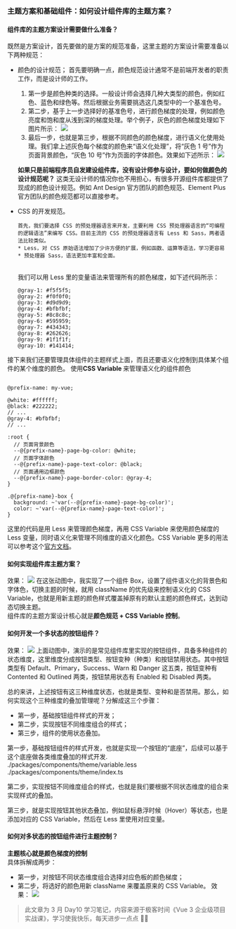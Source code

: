 ### 主题方案和基础组件：如何设计组件库的主题方案？

#### 组件库的主题方案设计需要做什么准备？

既然是方案设计，首先要做的是方案的规范准备，这里主题的方案设计需要准备以下两种规范：

- 颜色的设计规范；
  首先要明确一点，颜色规范设计通常不是前端开发者的职责工作，而是设计师的工作。<br/>

  1. 第一步是颜色种类的选择。一般设计师会选择几种大类型的颜色，例如红色、蓝色和绿色等。然后根据业务需要挑选这几类型中的一个基准色号。
  2. 第二步，基于上一步选择好的基准色号，进行颜色梯度的处理，例如颜色亮度和饱和度从浅到深的梯度处理。举个例子，灰色的颜色梯度处理如下图片所示：
     ![](https://static001.geekbang.org/resource/image/dc/75/dc831de00fc4eea40170e64c7a978675.png?wh=1718x352)
  3. 最后一步，也就是第三步，根据不同颜色的颜色梯度，进行语义化使用处理。我们拿上述灰色每个梯度的颜色来“语义化处理”，将“灰色 1 号”作为页面背景颜色，“灰色 10 号”作为页面的字体颜色。效果如下述所示：
     ![](https://static001.geekbang.org/resource/image/25/6c/25f3bd28dc6ec37ed320c240d9e46a6c.png?wh=1720x318)<br/>

  <b>如果只是前端程序员自发建设组件库，没有设计师参与设计，要如何做颜色的设计规范呢？</b>
  这类无设计师的情况你也不用担心，有很多开源组件库都提供了现成的颜色设计规范。例如 Ant Design 官方团队的颜色规范、Element Plus 官方团队的颜色规范都可以直接参考。

- CSS 的开发规范。

      首先，我们要选择 CSS 的预处理器语言来开发，主要利用 CSS 预处理器语言的“可编程的逻辑语法”来编写 CSS。目前主流的 CSS 的预处理器语言有 Less 和 Sass，两者语法比较类似。
      * Less，对 CSS 原始语法增加了少许方便的扩展，例如函数、运算等语法，学习更容易
      * 预处理器 Sass，语法更加丰富和全面。

  <br/>
  我们可以用 Less 里的变量语法来管理所有的颜色梯度，如下述代码所示：

  ```
  @gray-1: #f5f5f5;
  @gray-2: #f0f0f0;
  @gray-3: #d9d9d9;
  @gray-4: #bfbfbf;
  @gray-5: #8c8c8c;
  @gray-6: #595959;
  @gray-7: #434343;
  @gray-8: #262626;
  @gray-9: #1f1f1f;
  @gray-10: #141414;
  ```

接下来我们还要管理具体组件的主题样式上面，而且还要语义化控制到具体某个组件的某个维度的颜色。
使用<b>CSS Variable </b>来管理语义化的组件颜色

```

@prefix-name: my-vue;

@white: #ffffff;
@black: #222222;
// ...
@gray-4: #bfbfbf;
// ...

:root {
  // 页面背景颜色
  --@{prefix-name}-page-bg-color: @white;
  // 页面字体颜色
  --@{prefix-name}-page-text-color: @black;
  // 页面通用边框颜色
  --@{prefix-name}-page-border-color: @gray-4;
}

.@{prefix-name}-box {
  background: ~'var(--@{prefix-name}-page-bg-color)';
  color: ~'var(--@{prefix-name}-page-text-color)';
}
```

这里的代码是用 Less 来管理颜色梯度，再用 CSS Variable 来使用颜色梯度的 Less 变量，同时语义化来管理不同维度的语义化颜色。CSS Variable 更多的用法可以参考这个[官方文档](https://developer.mozilla.org/zh-CN/docs/Web/CSS/Using_CSS_custom_properties)。

#### 如何实现组件库主题方案？

效果：
![](https://static001.geekbang.org/resource/image/68/72/685ae92141680743d9c98c868db29372.gif?wh=599x260)
在这张动图中，我实现了一个组件 Box，设置了组件语义化的背景色和字体色，切换主题的时候，就用 className 的优先级来控制语义化的 CSS Variable，也就是用新主题的颜色样式覆盖掉原有的默认主题的颜色样式，达到动态切换主题。
<br/>
组件库的主题方案设计核心就是<b>颜色规范 + CSS Variable 控制</b>。

#### 如何开发一个多状态的按钮组件？

效果：
![](https://static001.geekbang.org/resource/image/ba/10/bayy5ee855313c057e0b37c029335e10.gif?wh=600x200)
上面动图中，演示的是常见组件库里实现的按钮组件，具备多种组件的状态维度，这里维度分成按钮类型、按钮变种（种类）和按钮禁用状态。其中按钮类型有 Default、Primary，Success、Warn 和 Danger 这五类，按钮变种有 Contented 和 Outlined 两类，按钮禁用状态有 Enabled 和 Disabled 两类。
<br/>

总的来讲，上述按钮有这三种维度状态，也就是类型、变种和是否禁用。那么，如何实现这个三种维度的叠加管理呢？分解成这三个步骤：

- 第一步，基础按钮组件样式的开发；
- 第二步，实现按钮不同维度组合的样式；
- 第三步，组件的使用状态叠加。

第一步，基础按钮组件的样式开发，也就是实现一个按钮的“底座”，后续可以基于这个底座做各类维度叠加的样式开发.
./packages/components/theme/variable.less<br/>
./packages/components/theme/index.ts

第二步，实现按钮不同维度组合的样式，也就是我们要根据不同状态维度的组合来实现样式的叠加。

第三步，就是实现按钮其他状态叠加，例如鼠标悬浮时候（Hover）等状态，也是添加对应的 CSS Variable，然后在 Less 里使用对应变量。

#### 如何对多状态的按钮组件进行主题控制？

<b>主题核心就是颜色梯度的控制</b>
<br/>
具体拆解成两步：<br>

- 第一步，对按钮不同状态维度组合选择对应色板的颜色梯度；
- 第二步，将选好的颜色用新 className 来覆盖原来的 CSS Variable。
  效果：
  ![](https://static001.geekbang.org/resource/image/ba/10/bayy5ee855313c057e0b37c029335e10.gif?wh=600x200)

> 此文章为 3 月 Day10 学习笔记，内容来源于极客时间《Vue 3 企业级项目实战课》，学习使我快乐，每天进步一点点 💪💪
